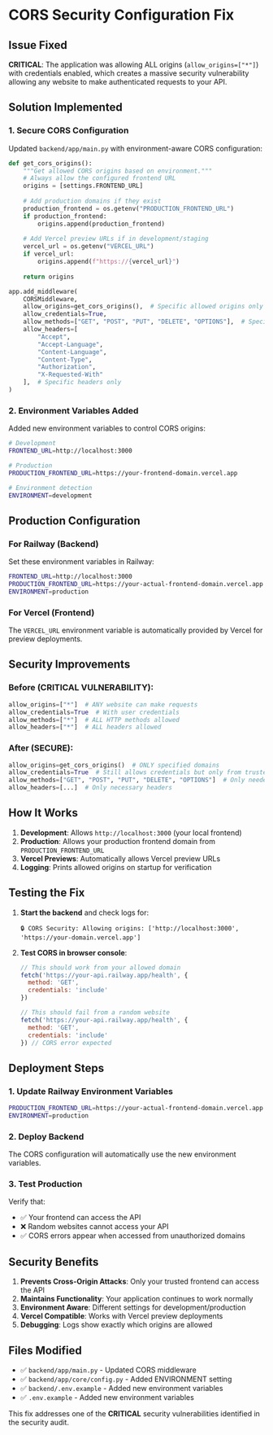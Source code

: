 # CORS Security Configuration Fix

## Issue Fixed
**CRITICAL**: The application was allowing ALL origins (`allow_origins=["*"]`) with credentials enabled, which creates a massive security vulnerability allowing any website to make authenticated requests to your API.

## Solution Implemented

### 1. Secure CORS Configuration
Updated `backend/app/main.py` with environment-aware CORS configuration:

```python
def get_cors_origins():
    """Get allowed CORS origins based on environment."""
    # Always allow the configured frontend URL
    origins = [settings.FRONTEND_URL]
    
    # Add production domains if they exist
    production_frontend = os.getenv("PRODUCTION_FRONTEND_URL")
    if production_frontend:
        origins.append(production_frontend)
    
    # Add Vercel preview URLs if in development/staging
    vercel_url = os.getenv("VERCEL_URL") 
    if vercel_url:
        origins.append(f"https://{vercel_url}")
    
    return origins

app.add_middleware(
    CORSMiddleware,
    allow_origins=get_cors_origins(),  # Specific allowed origins only
    allow_credentials=True,
    allow_methods=["GET", "POST", "PUT", "DELETE", "OPTIONS"],  # Specific methods only
    allow_headers=[
        "Accept",
        "Accept-Language", 
        "Content-Language",
        "Content-Type",
        "Authorization",
        "X-Requested-With"
    ],  # Specific headers only
)
```

### 2. Environment Variables Added
Added new environment variables to control CORS origins:

```bash
# Development
FRONTEND_URL=http://localhost:3000

# Production  
PRODUCTION_FRONTEND_URL=https://your-frontend-domain.vercel.app

# Environment detection
ENVIRONMENT=development
```

## Production Configuration

### For Railway (Backend)
Set these environment variables in Railway:
```bash
FRONTEND_URL=http://localhost:3000
PRODUCTION_FRONTEND_URL=https://your-actual-frontend-domain.vercel.app
ENVIRONMENT=production
```

### For Vercel (Frontend)
The `VERCEL_URL` environment variable is automatically provided by Vercel for preview deployments.

## Security Improvements

### Before (CRITICAL VULNERABILITY):
```python
allow_origins=["*"]  # ANY website can make requests
allow_credentials=True  # With user credentials
allow_methods=["*"]  # ALL HTTP methods allowed
allow_headers=["*"]  # ALL headers allowed
```

### After (SECURE):
```python
allow_origins=get_cors_origins()  # ONLY specified domains
allow_credentials=True  # Still allows credentials but only from trusted origins
allow_methods=["GET", "POST", "PUT", "DELETE", "OPTIONS"]  # Only needed methods
allow_headers=[...]  # Only necessary headers
```

## How It Works

1. **Development**: Allows `http://localhost:3000` (your local frontend)
2. **Production**: Allows your production frontend domain from `PRODUCTION_FRONTEND_URL`
3. **Vercel Previews**: Automatically allows Vercel preview URLs
4. **Logging**: Prints allowed origins on startup for verification

## Testing the Fix

1. **Start the backend** and check logs for:
   ```
   🔒 CORS Security: Allowing origins: ['http://localhost:3000', 'https://your-domain.vercel.app']
   ```

2. **Test CORS in browser console**:
   ```javascript
   // This should work from your allowed domain
   fetch('https://your-api.railway.app/health', {
     method: 'GET',
     credentials: 'include'
   })
   
   // This should fail from a random website
   fetch('https://your-api.railway.app/health', {
     method: 'GET', 
     credentials: 'include'
   }) // CORS error expected
   ```

## Deployment Steps

### 1. Update Railway Environment Variables
```bash
PRODUCTION_FRONTEND_URL=https://your-actual-frontend-domain.vercel.app
ENVIRONMENT=production
```

### 2. Deploy Backend
The CORS configuration will automatically use the new environment variables.

### 3. Test Production
Verify that:
- ✅ Your frontend can access the API
- ❌ Random websites cannot access your API
- ✅ CORS errors appear when accessed from unauthorized domains

## Security Benefits

1. **Prevents Cross-Origin Attacks**: Only your trusted frontend can access the API
2. **Maintains Functionality**: Your application continues to work normally  
3. **Environment Aware**: Different settings for development/production
4. **Vercel Compatible**: Works with Vercel preview deployments
5. **Debugging**: Logs show exactly which origins are allowed

## Files Modified

- ✅ `backend/app/main.py` - Updated CORS middleware
- ✅ `backend/app/core/config.py` - Added ENVIRONMENT setting  
- ✅ `backend/.env.example` - Added new environment variables
- ✅ `.env.example` - Added new environment variables

This fix addresses one of the **CRITICAL** security vulnerabilities identified in the security audit.